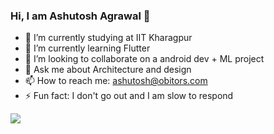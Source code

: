 ### Hi, I am Ashutosh Agrawal 👋


- 🔭 I’m currently studying at IIT Kharagpur                              
- 🌱 I’m currently learning Flutter
- 👯 I’m looking to collaborate on a android dev + ML project
- 💬 Ask me about Architecture and design
- 📫 How to reach me: ashutosh@obitors.com
- ⚡ Fun fact: I don't go out and I am slow to respond

<a href="#"><img src="https://visitor-badge.glitch.me/badge?page_id=obitors.obitors"></a>

